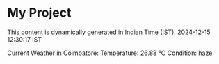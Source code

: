 # My Project

This content is dynamically generated in Indian Time (IST): 2024-12-15 12:30:17 IST


Current Weather in Coimbatore:
Temperature: 26.88 °C
Condition: haze
